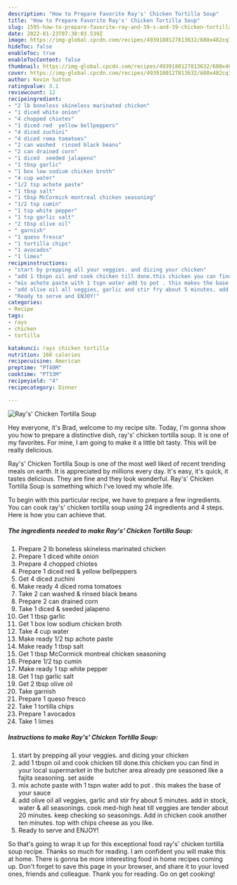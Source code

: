 ```yaml
---
description: "How to Prepare Favorite Ray's' Chicken Tortilla Soup"
title: "How to Prepare Favorite Ray's' Chicken Tortilla Soup"
slug: 1595-how-to-prepare-favorite-ray-and-39-s-and-39-chicken-tortilla-soup
date: 2022-01-23T07:30:03.539Z
image: https://img-global.cpcdn.com/recipes/4939180127813632/680x482cq70/rays-chicken-tortilla-soup-recipe-main-photo.jpg
hideToc: false
enableToc: true
enableTocContent: false
thumbnail: https://img-global.cpcdn.com/recipes/4939180127813632/680x482cq70/rays-chicken-tortilla-soup-recipe-main-photo.jpg
cover: https://img-global.cpcdn.com/recipes/4939180127813632/680x482cq70/rays-chicken-tortilla-soup-recipe-main-photo.jpg
author: Kevin Sutton
ratingvalue: 3.1
reviewcount: 12
recipeingredient:
- "2 lb boneless skineless marinated chicken"
- "1 diced white onion"
- "4 chopped chiotes"
- "1 diced red  yellow bellpeppers"
- "4 diced zuchini"
- "4 diced roma tomatoes"
- "2 can washed  rinsed black beans"
- "2 can drained corn"
- "1 diced  seeded jalapeno"
- "1 tbsp garlic"
- "1 box low sodium chicken broth"
- "4 cup water"
- "1/2 tsp achote paste"
- "1 tbsp salt"
- "1 tbsp McCormick montreal chicken seasoning"
- "1/2 tsp cumin"
- "1 tsp white pepper"
- "1 tsp garlic salt"
- "2 tbsp olive oil"
- " garnish"
- "1 queso fresco"
- "1 tortilla chips"
- "1 avocados"
- "1 limes"
recipeinstructions:
- "start by prepping all your veggies. and dicing your chicken"
- "add 1 tbspn oil and cook chicken till done.this chicken you can find in your local supermarket in the butcher area already pre seasoned like a fajita seasoning. set aside"
- "mix achote paste with 1 tspn water add to pot . this makes the base of your sauce"
- "add olive oil all veggies, garlic and stir fry about 5 minutes. add in stock, water & all seasonings. cook med-high heat till veggies are tender about 20 minutes. keep checking so seasonings. Add in chicken cook another ten minutes. top with chips cheese as you like."
- "Ready to serve and ENJOY!"
categories:
- Recipe
tags:
- rays
- chicken
- tortilla

katakunci: rays chicken tortilla 
nutrition: 160 calories
recipecuisine: American
preptime: "PT40M"
cooktime: "PT33M"
recipeyield: "4"
recipecategory: Dinner

---
```



![Ray&#39;s&#39; Chicken Tortilla Soup](https://img-global.cpcdn.com/recipes/4939180127813632/680x482cq70/rays-chicken-tortilla-soup-recipe-main-photo.jpg)

Hey everyone, it's Brad, welcome to my recipe site. Today, I'm gonna show you how to prepare a distinctive dish, ray&#39;s&#39; chicken tortilla soup. It is one of my favorites. For mine, I am going to make it a little bit tasty. This will be really delicious.

Ray&#39;s&#39; Chicken Tortilla Soup is one of the most well liked of recent trending meals on earth. It is appreciated by millions every day. It's easy, it's quick, it tastes delicious. They are fine and they look wonderful. Ray&#39;s&#39; Chicken Tortilla Soup is something which I've loved my whole life.




To begin with this particular recipe, we have to prepare a few ingredients. You can cook ray&#39;s&#39; chicken tortilla soup using 24 ingredients and 4 steps. Here is how you can achieve that.

<!--inarticleads1-->

##### The ingredients needed to make Ray&#39;s&#39; Chicken Tortilla Soup:

1. Prepare 2 lb boneless skineless marinated chicken
1. Prepare 1 diced white onion
1. Prepare 4 chopped chiotes
1. Prepare 1 diced red & yellow bellpeppers
1. Get 4 diced zuchini
1. Make ready 4 diced roma tomatoes
1. Take 2 can washed & rinsed black beans
1. Prepare 2 can drained corn
1. Take 1 diced & seeded jalapeno
1. Get 1 tbsp garlic
1. Get 1 box low sodium chicken broth
1. Take 4 cup water
1. Make ready 1/2 tsp achote paste
1. Make ready 1 tbsp salt
1. Get 1 tbsp McCormick montreal chicken seasoning
1. Prepare 1/2 tsp cumin
1. Make ready 1 tsp white pepper
1. Get 1 tsp garlic salt
1. Get 2 tbsp olive oil
1. Take  garnish
1. Prepare 1 queso fresco
1. Take 1 tortilla chips
1. Prepare 1 avocados
1. Take 1 limes




<!--inarticleads2-->

##### Instructions to make Ray&#39;s&#39; Chicken Tortilla Soup:

1. start by prepping all your veggies. and dicing your chicken
1. add 1 tbspn oil and cook chicken till done.this chicken you can find in your local supermarket in the butcher area already pre seasoned like a fajita seasoning. set aside
1. mix achote paste with 1 tspn water add to pot . this makes the base of your sauce
1. add olive oil all veggies, garlic and stir fry about 5 minutes. add in stock, water & all seasonings. cook med-high heat till veggies are tender about 20 minutes. keep checking so seasonings. Add in chicken cook another ten minutes. top with chips cheese as you like.
1. Ready to serve and ENJOY!



So that's going to wrap it up for this exceptional food ray&#39;s&#39; chicken tortilla soup recipe. Thanks so much for reading. I am confident you will make this at home. There is gonna be more interesting food in home recipes coming up. Don't forget to save this page in your browser, and share it to your loved ones, friends and colleague. Thank you for reading. Go on get cooking!
